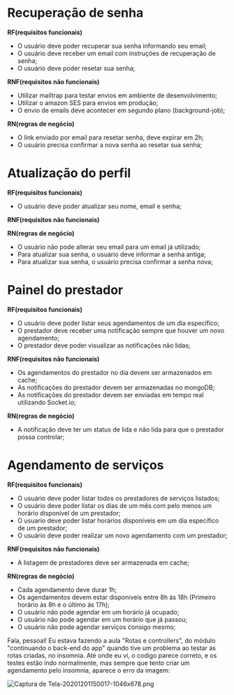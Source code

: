 # Recuperação de senha

**RF(requisitos funcionais)**

- O usuário deve poder recuperar sua senha informando seu email;
- O usuário deve receber um email com instruções de recuperação de senha;
- O usuário deve poder resetar sua senha;

**RNF(requisitos não funcionais)**

- Utilizar mailtrap para testar envios em ambiente de desenvolvimento;
- Utilizar o amazon SES para envios em produção;
- O envio de emails deve acontecer em segundo plano (background-job);

**RN(regras de negócio)**

- O link enviado por email para resetar senha, deve expirar em 2h;
- O usuário precisa confirmar a nova senha ao resetar sua senha;

# Atualização do perfil

**RF(requisitos funcionais)**

- O usuário deve poder atualizar seu nome, email e senha;

**RNF(requisitos não funcionais)**

**RN(regras de negócio)**

- O usuário não pode alterar seu email para um email já utilizado;
- Para atualizar sua senha, o usuário deve informar a senha antiga;
- Para atualizar sua senha, o usuário precisa confirmar a senha nova;

# Painel do prestador

**RF(requisitos funcionais)**

- O usuário deve poder listar seus agendamentos de um dia específico;
- O prestador deve receber uma notificação sempre que houver um novo agendamento;
- O prestador deve poder visualizar as notificações não lidas;

**RNF(requisitos não funcionais)**

- Os agendamentos do prestador no dia devem ser armazenados em cache; 
- As notificações do prestador devem ser armazenadas no mongoDB;
- As notificações do prestador devem ser enviadas em tempo real utilizando Socket.io;

**RN(regras de negócio)**

- A notificação deve ter um status de lida e não lida para que o prestador possa controlar;


# Agendamento de serviços

**RF(requisitos funcionais)**

- O usuário deve poder listar todos os prestadores de serviços listados;
- O usuário deve poder listar os dias de um mês com pelo menos um horário disponível de um prestador;
- O usuario deve poder listar horários disponíveis em um dia específico de um prestador;
- O usuário deve poder realizar um novo agendamento com um prestador;

**RNF(requisitos não funcionais)**

- A listagem de prestadores deve ser armazenada em cache;

**RN(regras de negócio)**

- Cada agendamento deve durar 1h;
- Os agendamentos devem estar disponiveis entre 8h às 18h (Primeiro horário às 8h e o último ás 17h);
- O usuário não pode agendar em um horário já ocupado;
- O usuário não pode agendar em um horário que já passou;
- O usuário não pode agendar serviços consigo mesmo;


Fala, pessoal!  Eu estava fazendo a aula "Rotas e controllers", do módulo "continuando o back-end do app" quando tive um problema ao testar as rotas criadas, no insomnia. Até onde eu vi, o codigo parece correto, e os testes estão indo normalmente, mas sempre que tento criar um agendamento pelo insomnia, aparece o erro da imagem:  

 ![Captura de Tela-20201201150017-1046x678.png](https://xesque.rocketseat.dev/forum/1606846061610-Captura-de-Tela-20201201150017-1046x678.png)
